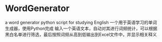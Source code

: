 # WordGenerator
a word generator python script for studying English
一个用于英语学习的单词生成器，使用Python完成
输入一个英语文本，自动对其进行词频统计，可以根据黑白名单进行筛选，最后按照词频从高到低输出到Excel文件中，并显示相关释义
